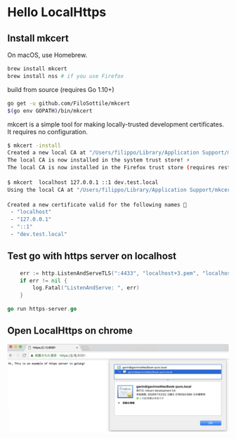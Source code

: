 # Hello LocalHttps

##  Install mkcert

On macOS, use Homebrew.

```bash
brew install mkcert
brew install nss # if you use Firefox
```

build from source (requires Go 1.10+)

```bash
go get -u github.com/FiloSottile/mkcert
$(go env GOPATH)/bin/mkcert
```

mkcert is a simple tool for making locally-trusted development certificates. It requires no configuration.

```bash
$ mkcert -install
Created a new local CA at "/Users/filippo/Library/Application Support/mkcert" 💥
The local CA is now installed in the system trust store! ⚡️
The local CA is now installed in the Firefox trust store (requires restart)! 🦊

$ mkcert  localhost 127.0.0.1 ::1 dev.test.local
Using the local CA at "/Users/filippo/Library/Application Support/mkcert" ✨

Created a new certificate valid for the following names 📜
 - "localhost"
 - "127.0.0.1"
 - "::1"
 - "dev.test.local"
```

## Test go with https server on localhost

```go
	err := http.ListenAndServeTLS(":4433", "localhost+3.pem", "localhost+3-key.pem", nil)
	if err != nil {
		log.Fatal("ListenAndServe: ", err)
	}
```

```go 
go run https-server.go
```

## Open LocalHttps on chrome

![mkcert](localhttps.png)